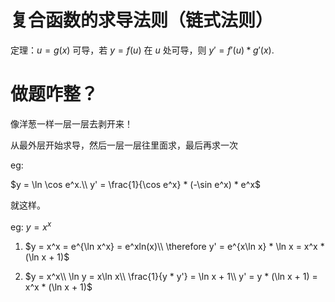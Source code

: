 # 复合函数的求导法则（链式法则）
定理：$u = g(x)$ 可导，若 $y = f(u)$ 在 $u$ 处可导，则 $y' = f'(u) * g'(x)$.

# 做题咋整？
像洋葱一样一层一层去剥开来！

从最外层开始求导，然后一层一层往里面求，最后再求一次

eg: 

$y = \ln \cos e^x.\\ y' = \frac{1}{\cos e^x} * (-\sin e^x) * e^x$

就这样。


eg: $y = x^x$

1. $y = x^x = e^{\ln x^x} = e^xln(x)\\ \therefore y' = e^{x\ln x} * \ln x = x^x * (\ln x + 1)$

2. $y = x^x\\ \ln y = x\ln x\\ \frac{1}{y * y'} = \ln x + 1\\ y' = y * (\ln x + 1) = x^x * (\ln x + 1)$
